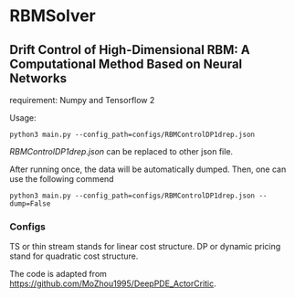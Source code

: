 # RBMSolver
## Drift Control of High-Dimensional RBM: A Computational Method Based on Neural Networks
requirement: Numpy and Tensorflow 2

Usage:
```
python3 main.py --config_path=configs/RBMControlDP1drep.json 
```
*RBMControlDP1drep.json* can be replaced to other json file.

After running once, the data will be automatically dumped. Then, one can use the following commend
```
python3 main.py --config_path=configs/RBMControlDP1drep.json --dump=False
```

### Configs
TS or thin stream stands for linear cost structure.
DP or dynamic pricing stand for quadratic cost structure.

The code is adapted from https://github.com/MoZhou1995/DeepPDE_ActorCritic.
